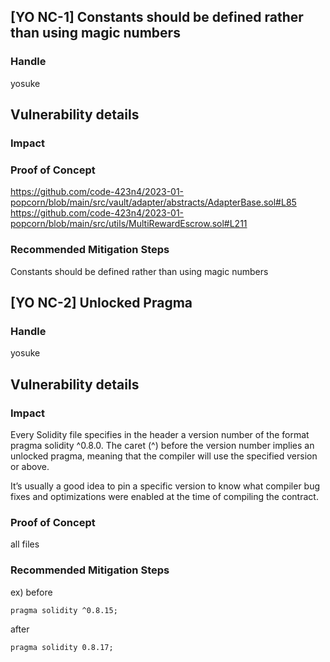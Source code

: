 ## [YO NC-1] Constants should be defined rather than using magic numbers

### Handle
yosuke

## Vulnerability details
### Impact

### Proof of Concept
https://github.com/code-423n4/2023-01-popcorn/blob/main/src/vault/adapter/abstracts/AdapterBase.sol#L85
https://github.com/code-423n4/2023-01-popcorn/blob/main/src/utils/MultiRewardEscrow.sol#L211

### Recommended Mitigation Steps
Constants should be defined rather than using magic numbers

## [YO NC-2] Unlocked Pragma

### Handle
yosuke

## Vulnerability details
### Impact
Every Solidity file specifies in the header a version number of the format pragma solidity ^0.8.0. The caret (^) before the version number implies an unlocked pragma, meaning that the compiler will use the specified version or above.

It’s usually a good idea to pin a specific version to know what compiler bug fixes and optimizations were enabled at the time of compiling the contract.

### Proof of Concept
all files

### Recommended Mitigation Steps
ex)
before

```solidity=
pragma solidity ^0.8.15;
```

after

```solidity=
pragma solidity 0.8.17;
```